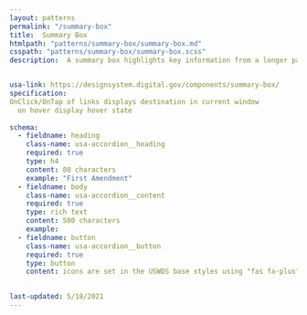 ```yaml
---
layout: patterns
permalink: "/summary-box"
title:  Summary Box
htmlpath: "patterns/summary-box/summary-box.md"
csspath: "patterns/summary-box/summary-box.scss"
description:  A summary box highlights key information from a longer page or displays next steps.


usa-link: https://designsystem.digital.gov/components/summary-box/
specification: 
OnClick/OnTap of links displays destination in current window 
  on hover display hover state 
  
schema: 
  - fieldname: heading
    class-name: usa-accordion__heading
    required: true
    type: h4
    content: 80 characters
    example: "First Amendment"
  - fieldname: body
    class-name: usa-accordion__content
    required: true
    type: rich text
    content: 500 characters
    example: 
  - fieldname: button
    class-name: usa-accordion__button
    required: true
    type: button
    content: icons are set in the USWDS base styles using "fas fa-plus" and "fas fa-minus".
 

last-updated: 5/18/2021
---
```

<!--- if extra information is needed for this pattern, write here in Markdown. -->
<!--- to learn markdown format go to https://docs.github.com/en/github/writing-on-github/basic-writing-and-formatting-syntax -->


